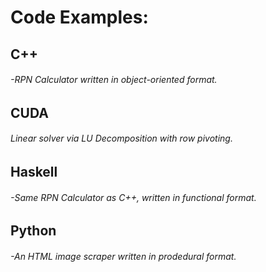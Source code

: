 # Code Examples:
## C++
###### -RPN Calculator written in object-oriented format.
## CUDA
###### Linear solver via LU Decomposition with row pivoting.
## Haskell
###### -Same RPN Calculator as C++, written in functional format.
## Python
###### -An HTML image scraper written in prodedural format.
